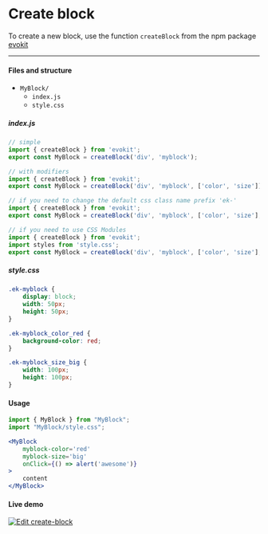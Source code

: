 [evokit]: /packages/evokit/

# Create block

To create a new block, use the function `createBlock` from the npm package [evokit]

---

#### Files and structure

- `MyBlock/`
    - `index.js`
    - `style.css`

##### index.js

``` jsx
// simple
import { createBlock } from 'evokit';
export const MyBlock = createBlock('div', 'myblock');

// with modifiers
import { createBlock } from 'evokit';
export const MyBlock = createBlock('div', 'myblock', ['color', 'size']);

// if you need to change the default css class name prefix 'ek-'
import { createBlock } from 'evokit';
export const MyBlock = createBlock('div', 'myblock', ['color', 'size'], { b: 'prefix-' });

// if you need to use CSS Modules
import { createBlock } from 'evokit';
import styles from 'style.css';
export const MyBlock = createBlock('div', 'myblock', ['color', 'size'], { b: 'prefix-', css: styles });
```

##### style.css

``` css
.ek-myblock {
    display: block;
    width: 50px;
    height: 50px;
}

.ek-myblock_color_red {
    background-color: red;
}

.ek-myblock_size_big {
    width: 100px;
    height: 100px;
}
```

#### Usage

``` jsx
import { MyBlock } from "MyBlock";
import "MyBlock/style.css";

<MyBlock
    myblock-color='red'
    myblock-size='big'
    onClick={() => alert('awesome')}
>
    content
</MyBlock>
```

#### Live demo

[![Edit create-block](https://codesandbox.io/static/img/play-codesandbox.svg)](https://codesandbox.io/embed/create-block-m4q9e?fontsize=14 ':include :type=iframe width=100% height=500px')

